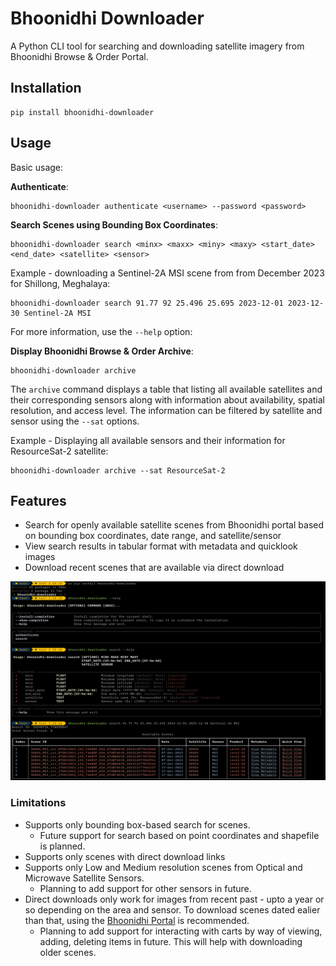 # Bhoonidhi Downloader

A Python CLI tool for searching and downloading satellite imagery from Bhoonidhi Browse & Order Portal.

## Installation

```shell
pip install bhoonidhi-downloader
```

## Usage

Basic usage:

**Authenticate**:

```shell
bhoonidhi-downloader authenticate <username> --password <password>
```

**Search Scenes using Bounding Box Coordinates**:

```shell
bhoonidhi-downloader search <minx> <maxx> <miny> <maxy> <start_date> <end_date> <satellite> <sensor>
```

Example - downloading a Sentinel-2A MSI scene from from December 2023 for Shillong, Meghalaya:

```shell
bhoonidhi-downloader search 91.77 92 25.496 25.695 2023-12-01 2023-12-30 Sentinel-2A MSI
```

For more information, use the `--help` option:

**Display Bhoonidhi Browse & Order Archive**:

```shell
bhoonidhi-downloader archive
```

The `archive` command displays a table that listing all available satellites and their corresponding sensors along with information about availability, spatial resolution, and access level. The information can be filtered by satellite and sensor using the `--sat` options.

Example - Displaying all available sensors and their information for ResourceSat-2 satellite:

```shell
bhoonidhi-downloader archive --sat ResourceSat-2
```

## Features

- Search for openly available satellite scenes from Bhoonidhi portal based on bounding box coordinates, date range, and satellite/sensor
- View search results in tabular format with metadata and quicklook images
- Download recent scenes that are available via direct download

![alt text](docs/image.png)

### Limitations

- Supports only bounding box-based search for scenes.
  - Future support for search based on point coordinates and shapefile is planned.
- Supports only scenes with direct download links
- Supports only Low and Medium resolution scenes from Optical and Microwave Satellite Sensors.
  - Planning to add support for other sensors in future.
- Direct downloads only work for images from recent past - upto a year or so depending on the area and sensor. To download scenes dated ealier than that, using the [Bhoonidhi Portal](https://bhoonidhi.nrsc.gov.in/bhoonidhi/index.html#) is recommended.
  - Planning to add support for interacting with carts by way of viewing, adding, deleting items in future. This will help with downloading older scenes.
